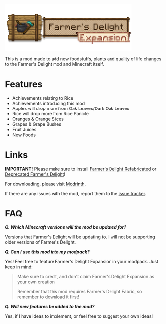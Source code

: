 <img src="resources/logo.png" alt="Farmer's Delight Expansion">

This is a mod made to add new foodstuffs, plants and quality of life changes to the Farmer's Delight mod and Minecraft itself.

# Features
* Achievements relating to Rice
* Achievements introducing this mod
* Apples will drop more from Oak Leaves/Dark Oak Leaves
* Rice will drop more from Rice Panicle
* Oranges & Orange Slices
* Grapes & Grape Bushes
* Fruit Juices
* New Foods

# Links
**IMPORTANT!** Please make sure to install [Farmer's Delight Refabricated](https://modrinth.com/mod/farmers-delight-refabricated) or [Deprecated Farmer's Delight](https://modrinth.com/mod/farmers-delight-fabric)!

For downloading, please visit [Modrinth](https://modrinth.com/mod/farmers-delight-expansion).

If there are any issues with the mod, report them to the [issue tracker](https://github.com/keishispl/farmers-delight-expansion/issues).

# FAQ

***Q. Which Minecraft versions will the mod be updated for?***

Versions that Farmer's Delight will be updating to. I will not be supporting older versions of Farmer's Delight.

***Q. Can I use this mod into my modpack?***

Yes! Feel free to feature Farmer's Delight Expansion in your modpack. Just keep in mind:

>Make sure to credit, and don't claim Farmer's Delight Expansion as your own creation
> 
>Remember that this mod requires Farmer's Delight Fabric, so remember to download it first!

***Q. Will new features be added to the mod?***

Yes, if I have ideas to implement, or feel free to suggest your own ideas!